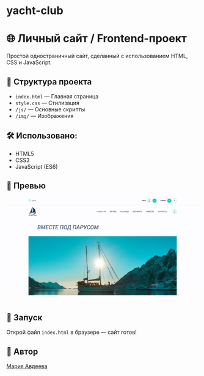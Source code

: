 # yacht-club
# 🌐 Личный сайт / Frontend-проект

Простой одностраничный сайт, сделанный с использованием HTML, CSS и JavaScript.

## 📁 Структура проекта
- `index.html` — Главная страница
- `style.css` — Стилизация
- `/js/` — Основные скрипты
- `/img/` — Изображения

## 🛠 Использовано:
- HTML5
- CSS3
- JavaScript (ES6)

## 📸 Превью
![Превью](img/preview.png)

## 🚀 Запуск
Открой файл `index.html` в браузере — сайт готов!

## 📌 Автор
[Мария Авдеева](https://github.com/marywwer)
